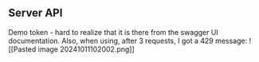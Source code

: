 ## Server API
Demo token - hard to realize that it is there from the swagger UI documentation.
Also, when using, after 3 requests, I got a 429 message:
![[Pasted image 20241011102002.png]]